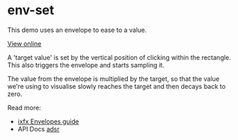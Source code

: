# env-set

This demo uses an envelope to ease to a value.

[View online](https://clinth.github.io/ixfx-demos/modulation/env-set/)


A 'target value' is set by the vertical position of clicking within the rectangle. This also triggers the envelope and starts sampling it.

The value from the envelope is multiplied by the target, so that the value we're using to visualise slowly reaches the target and then decays back to zero.

Read more:
* [ixfx Envelopes guide](https://clinth.github.io/ixfx-docs/modulation/envelope/)
* API Docs [adsr](https://clinth.github.io/ixfx/interfaces/Modulation.Adsr.html)